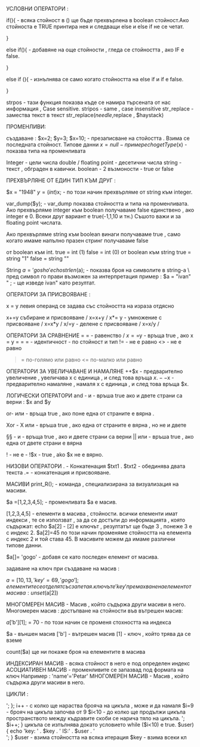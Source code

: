 УСЛОВНИ ОПЕРАТОРИ : 


if(){  - всяка стойност в () ще бъде прехвърлена в boolean стойност.Ако стойноста е TRUE принтира нея и следващи else и else if не се четат.

}

else if(){ - добавяне на още стойности , гледа се стойността , ако IF е false.

}


else if (){ -  изнълнява се само когато стойността на else if и if e false.

}

strpos - тази функция показва къде се намира търсената от нас информация , Case sensitive.
stripos - same , case insensitive
str_replace - замества текст в текст
str_replace($needle ,$replace , $haystack)


ПРОМЕНЛИВИ:

създаване : 
$x=2;
$y=3;
$x=10; - презаписване на стойостта . Взима се последната стойност.
Типове данни 
$x=null - пример 
echo getType($x) - показва типа на променливата


Integer - цели числа
double / floating point - десетични числа 
string - текст , обграден в кавички.
boolean - 2 възмоности - true or false 

ПРЕХВЪРЛЯНЕ ОТ ЕДИН ТИП КЪМ ДРУГ : 



$x = "1948"
$y= (int)$x;  -  по този начин прехвърляме от string към integer.

var_dump($y);   - var_dump показва стойността и типа на променливата.
Ако прехвърляме integer към boolean получаваме false единствено , ако integer е 0. Всеки друг вариант е true(-1,1,10 и тн.) Съшото важи и за floating point числата.



Ако прехвърляме string  към boolean винаги получаваме true , само когато имаме напълно празен стринг получаваме false  


от boolean към int.
true  = int (1)
false = int (0)
от boolean към string 
true = string "1"
false  = string ""



String 
$a = 'gosho'
echo strlen($a); - показва броя на символите в string-a 
\  пред символ го прави възможен за интерпретация пример :
$a = "ivan\" " ;   - ще изведе ivan" като резултат.



ОПЕРАТОРИ ЗА ПРИСВОЯВАНЕ :


x = y левия операнд се задава със стойността на израза отдясно

x+=y събиране и присвояване / х=x+y / 
x*= y - умножение с присвояване / x=x*y / 
х/=у - делене с присвояване / х=х/у / 

ОПЕРАТОРИ ЗА СРАВНЕНИЕ
= = - равенство / $х==$у - връща true , ако х = у 
= = = - идентичност - по стойност и тип
!= - не е равно
<> - не е равно
>= по-голямо или равно 
<= по-малко или равно

ОПЕРАТОРИ ЗА УВЕЛИЧАВАНЕ И НАМАЛЯНЕ
++$х - предварително увеличение , увеличава х с единица , и след това връща $х.
--$х - предварително намаляне , намаля х с единица , и след това връща $х.

ЛОГИЧЕСКИ ОПЕРАТОРИ
and - и - връша true ако и двете страни са верни : 
$х and $у

or- или - връща true , ако поне една от страните е вярна .

Xor - Х или - връша true , ако една от страните е вярна , но не и двете

§§ - и - връща true , ако и двете страни са верни 
|| или - връша true , ако една от двете страни е вярна 

! - не е - !$x - true , ako $х не е вярно.

НИЗОВИ ОПЕРАТОРИ
. - Конкатенация $txt1 . $txt2 - обединява двата текста
.= - конкатенация и присвояване.



МАСИВИ 
print_R(); - команда , специализирана за визуализация на масиви.
 
$а =[1,2,3,4,5]; - променливата $а е масив.

[1,2,3,4,5] - елементи в масива , стойности.
всички елементи имат индекси , те се използват , за да се достъпи до информацията , която съдържат:
echo $a[2] - [2] е ключът  , резултатът ще бъде 3 , понеже 3 е с индекс 2.
$а[2]=45 по този начин променяме стойността на елемента с индекс 2 и той става 45.
В масивите можем да имаме различни типове данни.

$а[]= 'gogo' - добавя се като последен елемент от масива.

задаване на ключ при създаване на масив :

$а = [10,13,'key'=69,'gogo'];
елементите се отделят със запетая. ключът е 'key'
премахване на елемент от масива :
unset($a[2])

МНОГОМЕРЕН МАСИВ - Масив , който съдържа други масиви в него.
Многомерен масив : 
достъпване на стойности във вътрешен масив:

$a['$b'][1]; = 70 - по този начин се променя стохността на индекса 

$а - външен масив 
['b'] - вътрешен масив 
[1] - ключ , който трява да се вземе

count($a) ще ни покаже броя на елементите в масива 



ИНДЕКСИРАН МАСИВ - всяка стойност в него е под определен индекс 
АСОЦИАТИВЕН МАСИВ - променливите се запазвад под формата на ключ Например : 'name'='Petar'
МНОГОМЕРЕН МАСИВ - Масив , който съдържа други масиви в него.




ЦИКЛИ : 
<?php
for ($i = 0; $i < 10; $i++) {
    echo $i . '<br>';
};

i++  - с колко ще нараства брояча на цикъла , може и да намаля
$i=9 - брояч на цикъла започва от 9
$i<10 - до колко ще продължи цикъла 
пространството между къдравите скоби се нарича тяло на цикъла.



<?php
$i = 0;
while ($i < 10) {
    echo $i . '<br>';
    $i++;
}

цикъла се изпълнява докато условието while ($i<10) е true.



<?php
$users = ['ivan', 'gosho', 'mariyan', 'petko', 'dragan'];

foreach ($users as $key => $user) {
    echo 'key: ' . $key . ' IS:' . $user . '<br>';
}

$user - взима стойността на всяка итерация
$key - взима всеки кл



















